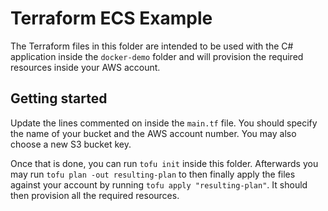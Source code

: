 # Terraform ECS Example

The Terraform files in this folder are intended to be used with the C# application inside the `docker-demo` folder and will provision the required resources inside your AWS account.

## Getting started

Update the lines commented on inside the `main.tf` file. You should specify the name of your bucket and the AWS account number. You may also choose a new S3 bucket key.

Once that is done, you can run `tofu init` inside this folder. Afterwards you may run `tofu plan -out resulting-plan` to then finally apply the files against your account by running `tofu apply "resulting-plan"`. It should then provision all the required resources.